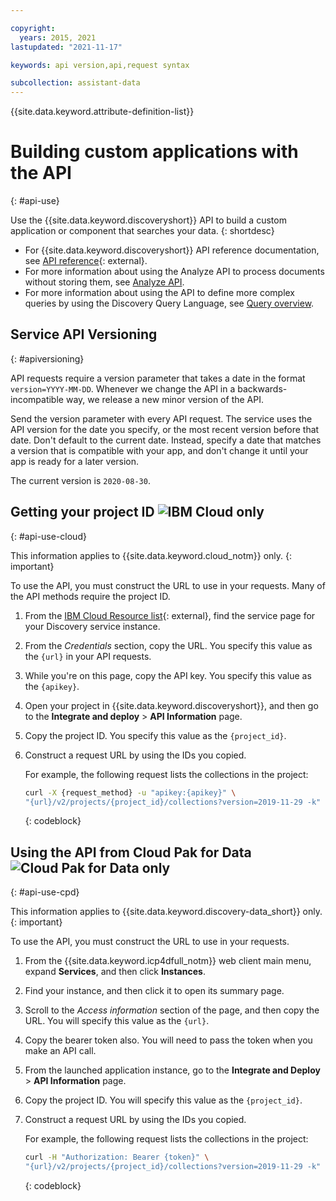 ```yaml
---

copyright:
  years: 2015, 2021
lastupdated: "2021-11-17"

keywords: api version,api,request syntax

subcollection: assistant-data
---
```


{{site.data.keyword.attribute-definition-list}}

# Building custom applications with the API
{: #api-use}

Use the {{site.data.keyword.discoveryshort}} API to build a custom application or component that searches your data.
{: shortdesc}

- For {{site.data.keyword.discoveryshort}} API reference documentation, see [API reference](https://cloud.ibm.com/apidocs/discovery-data){: external}.
- For more information about using the Analyze API to process documents without storing them, see [Analyze API](/docs/discovery-data?topic=discovery-data-analyzeapi).
- For more information about using the API to define more complex queries by using the Discovery Query Language, see [Query overview](/docs/discovery-data?topic=discovery-data-query-concepts).

## Service API Versioning
{: #apiversioning}

API requests require a version parameter that takes a date in the format `version=YYYY-MM-DD`. Whenever we change the API in a backwards-incompatible way, we release a new minor version of the API.

Send the version parameter with every API request. The service uses the API version for the date you specify, or the most recent version before that date. Don't default to the current date. Instead, specify a date that matches a version that is compatible with your app, and don't change it until your app is ready for a later version.

The current version is `2020-08-30`.

## Getting your project ID ![IBM Cloud only](images/ibm-cloud.png)
{: #api-use-cloud}

This information applies to {{site.data.keyword.cloud_notm}} only.
{: important}

To use the API, you must construct the URL to use in your requests. Many of the API methods require the project ID.

1.  From the [IBM Cloud Resource list](https://cloud.ibm.com/resources){: external}, find the service page for your Discovery service instance.
1.  From the *Credentials* section, copy the URL. You specify this value as the `{url}` in your API requests.
1.  While you're on this page, copy the API key. You specify this value as the `{apikey}`.
1.  Open your project in {{site.data.keyword.discoveryshort}}, and then go to the **Integrate and deploy** > **API Information** page.
1.  Copy the project ID. You specify this value as the `{project_id}`.
1.  Construct a request URL by using the IDs you copied.

    For example, the following request lists the collections in the project:

    ```sh
    curl -X {request_method} -u "apikey:{apikey}" \
    "{url}/v2/projects/{project_id}/collections?version=2019-11-29 -k"
    ```
    {: codeblock}

## Using the API from Cloud Pak for Data ![Cloud Pak for Data only](images/desktop.png)
{: #api-use-cpd}

This information applies to {{site.data.keyword.discovery-data_short}} only.
{: important}

To use the API, you must construct the URL to use in your requests.

1.  From the {{site.data.keyword.icp4dfull_notm}} web client main menu, expand **Services**, and then click **Instances**.
1.  Find your instance, and then click it to open its summary page.
1.  Scroll to the *Access information* section of the page, and then copy the URL. You will specify this value as the `{url}`.

1.  Copy the bearer token also. You will need to pass the token when you make an API call.
1.  From the launched application instance, go to the **Integrate and Deploy** > **API Information** page.
1.  Copy the project ID. You will specify this value as the `{project_id}`.
1.  Construct a request URL by using the IDs you copied.

    For example, the following request lists the collections in the project:

    ```sh
    curl -H "Authorization: Bearer {token}" \
    "{url}/v2/projects/{project_id}/collections?version=2019-11-29 -k"
    ```
    {: codeblock}
